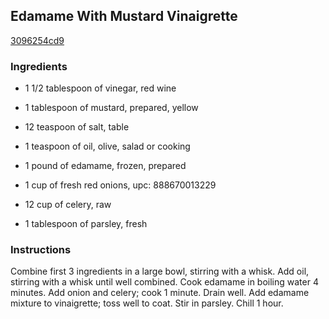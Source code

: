 ## Edamame With Mustard Vinaigrette

[3096254cd9](http://www.food.com/recipe/edamame-with-mustard-vinaigrette-492009)

### Ingredients

 - 1 1/2 tablespoon of vinegar, red wine

 - 1 tablespoon of mustard, prepared, yellow

 - 12 teaspoon of salt, table

 - 1 teaspoon of oil, olive, salad or cooking

 - 1 pound of edamame, frozen, prepared

 - 1 cup of fresh red onions, upc: 888670013229

 - 12 cup of celery, raw

 - 1 tablespoon of parsley, fresh

### Instructions

Combine first 3 ingredients in a large bowl, stirring with a whisk. Add oil, stirring with a whisk until well combined. Cook edamame in boiling water 4 minutes. Add onion and celery; cook 1 minute. Drain well. Add edamame mixture to vinaigrette; toss well to coat. Stir in parsley. Chill 1 hour.